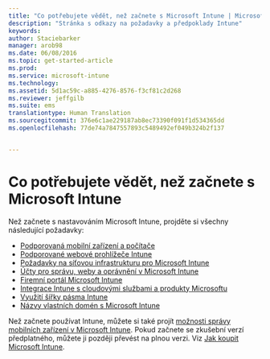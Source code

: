```yaml
---
title: "Co potřebujete vědět, než začnete s Microsoft Intune | Microsoft Intune"
description: "Stránka s odkazy na požadavky a předpoklady Intune"
keywords: 
author: Staciebarker
manager: arob98
ms.date: 06/08/2016
ms.topic: get-started-article
ms.prod: 
ms.service: microsoft-intune
ms.technology: 
ms.assetid: 5d1ac59c-a885-4276-8576-f3cf81c2d268
ms.reviewer: jeffgilb
ms.suite: ems
translationtype: Human Translation
ms.sourcegitcommit: 376e6c1ae229187ab8ec73390f091f1d534365dd
ms.openlocfilehash: 77de74a7847557893c5489492ef049b324b2f137


---
```


# Co potřebujete vědět, než začnete s Microsoft Intune

Než začnete s nastavováním Microsoft Intune, projděte si všechny následující požadavky:

- [Podporovaná mobilní zařízení a počítače](supported-mobile-devices-and-computers.md)
- [Podporované webové prohlížeče Intune](supported-web-browsers.md)
- [Požadavky na síťovou infrastrukturu pro Microsoft Intune](network-infrastructure-requirements-for-microsoft-intune.md)
- [Účty pro správu, weby a oprávnění v Microsoft Intune](administrative-accounts-websites-perms.md)
- [Firemní portál Microsoft Intune](microsoft-intune-company-portal.md)
- [Integrace Intune s cloudovými službami a produkty Microsoftu](integration-with-cloud-services.md)
- [Využití šířky pásma Intune](network-bandwidth-use.md)
- [Názvy vlastních domén s Microsoft Intune](domain-names-for-microsoft-intune.md)


Než začnete používat Intune, můžete si také projít [možnosti správy mobilních zařízení v Microsoft Intune](/intune/get-started/mobile-device-management-capabilities-in-microsoft-intune). Pokud začnete se zkušební verzí předplatného, můžete ji později převést na plnou verzi. Viz [Jak koupit Microsoft Intune](http://www.microsoft.com/en-us/server-cloud/products/microsoft-intune/Purchasing.aspx).








<!--HONumber=Jul16_HO3-->


